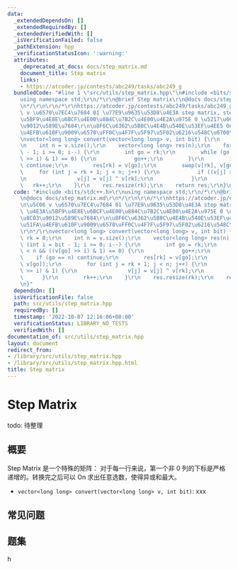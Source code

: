 ```yaml
---
data:
  _extendedDependsOn: []
  _extendedRequiredBy: []
  _extendedVerifiedWith: []
  _isVerificationFailed: false
  _pathExtension: hpp
  _verificationStatusIcon: ':warning:'
  attributes:
    _deprecated_at_docs: docs/step_matrix.md
    document_title: Step matrix
    links:
    - https://atcoder.jp/contests/abc249/tasks/abc249_g
  bundledCode: "#line 1 \"src/utils/step_matrix.hpp\"\n#include <bits/stdc++.h>\r\n\
    using namespace std;\r\n/*\r\n@brief Step matrix\r\n@docs docs/step_matrix.md\r\
    \n*/\r\n\r\n/*\r\nhttps://atcoder.jp/contests/abc249/tasks/abc249_g\r\n\u5C06\
    \ v \u6570\u7EC4\u7684 01 \u77E9\u9635\u53D8\u4E3A step matrix, step matrix: \u4E3A\
    \u5BF9\u4E8E\u6BCF\u4E00\u884C\u7B2C\u4E00\u4E2A\u975E 0 \u5217\u662F\u5355\u8C03\
    \u9012\u589E\u7684\r\n\u8F6C\u6362\u5B8C\u4E4B\u540E\u53EF\u4EE5 On \u6C42\u51FA\
    \u4EFB\u610F\u9009\u6570\uFF0C\u4F7F\u5F97\u5F02\u6216\u548C\u6700\u5927\r\n*/\r\
    \nvector<long long> convert(vector<long long> v, int bit) {\r\n    int rk = 0;\r\
    \n    int n = v.size();\r\n    vector<long long> res(n);\r\n    for (int i = bit\
    \ - 1; i >= 0; i--) {\r\n        int go = rk;\r\n        while (go < n && ((v[go]\
    \ >> i) & 1) == 0) {\r\n            go++;\r\n        }\r\n        if (go == n)\
    \ continue;\r\n        res[rk] = v[go];\r\n        swap(v[rk], v[go]);\r\n   \
    \     for (int j = rk + 1; j < n; j++) {\r\n            if ((v[j] >> i) & 1) {\r\
    \n                v[j] = v[j] ^ v[rk];\r\n            }\r\n        }\r\n     \
    \   rk++;\r\n    }\r\n    res.resize(rk);\r\n    return res;\r\n}\n"
  code: "#include <bits/stdc++.h>\r\nusing namespace std;\r\n/*\r\n@brief Step matrix\r\
    \n@docs docs/step_matrix.md\r\n*/\r\n\r\n/*\r\nhttps://atcoder.jp/contests/abc249/tasks/abc249_g\r\
    \n\u5C06 v \u6570\u7EC4\u7684 01 \u77E9\u9635\u53D8\u4E3A step matrix, step matrix:\
    \ \u4E3A\u5BF9\u4E8E\u6BCF\u4E00\u884C\u7B2C\u4E00\u4E2A\u975E 0 \u5217\u662F\u5355\
    \u8C03\u9012\u589E\u7684\r\n\u8F6C\u6362\u5B8C\u4E4B\u540E\u53EF\u4EE5 On \u6C42\
    \u51FA\u4EFB\u610F\u9009\u6570\uFF0C\u4F7F\u5F97\u5F02\u6216\u548C\u6700\u5927\
    \r\n*/\r\nvector<long long> convert(vector<long long> v, int bit) {\r\n    int\
    \ rk = 0;\r\n    int n = v.size();\r\n    vector<long long> res(n);\r\n    for\
    \ (int i = bit - 1; i >= 0; i--) {\r\n        int go = rk;\r\n        while (go\
    \ < n && ((v[go] >> i) & 1) == 0) {\r\n            go++;\r\n        }\r\n    \
    \    if (go == n) continue;\r\n        res[rk] = v[go];\r\n        swap(v[rk],\
    \ v[go]);\r\n        for (int j = rk + 1; j < n; j++) {\r\n            if ((v[j]\
    \ >> i) & 1) {\r\n                v[j] = v[j] ^ v[rk];\r\n            }\r\n  \
    \      }\r\n        rk++;\r\n    }\r\n    res.resize(rk);\r\n    return res;\r\
    \n}"
  dependsOn: []
  isVerificationFile: false
  path: src/utils/step_matrix.hpp
  requiredBy: []
  timestamp: '2022-10-07 12:16:06+08:00'
  verificationStatus: LIBRARY_NO_TESTS
  verifiedWith: []
documentation_of: src/utils/step_matrix.hpp
layout: document
redirect_from:
- /library/src/utils/step_matrix.hpp
- /library/src/utils/step_matrix.hpp.html
title: Step matrix
---
```

# Step Matrix

todo: 待整理
## 概要
Step Matrix 是一个特殊的矩阵： 对于每一行来说，第一个非 0 列的下标是严格递增的。转换完之后可以 On 求出任意选数，使得异或和最大。
- `vector<long long> convert(vector<long long> v, int bit)`: xxx



## 常见问题

## 题集
h
